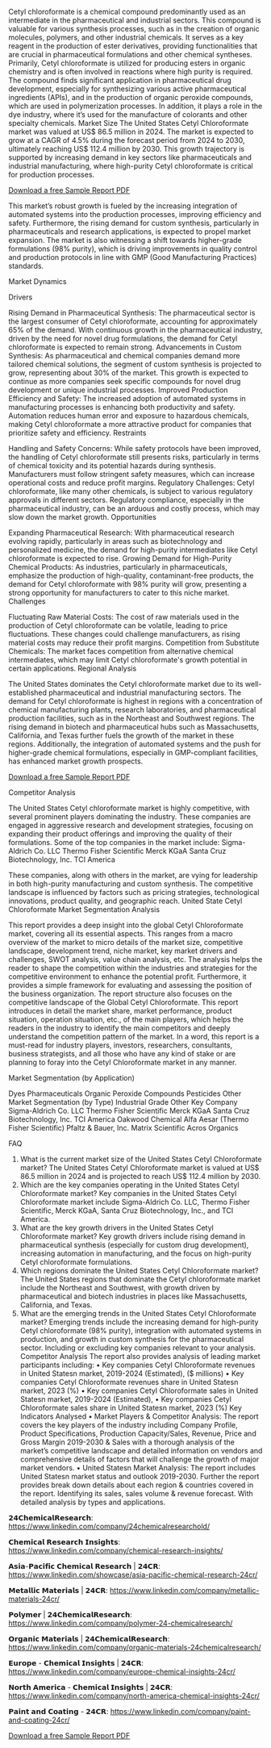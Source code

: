 Cetyl chloroformate is a chemical compound predominantly used as an intermediate in the pharmaceutical and industrial sectors. This compound is valuable for various synthesis processes, such as in the creation of organic molecules, polymers, and other industrial chemicals. It serves as a key reagent in the production of ester derivatives, providing functionalities that are crucial in pharmaceutical formulations and other chemical syntheses.
Primarily, Cetyl chloroformate is utilized for producing esters in organic chemistry and is often involved in reactions where high purity is required. The compound finds significant application in pharmaceutical drug development, especially for synthesizing various active pharmaceutical ingredients (APIs), and in the production of organic peroxide compounds, which are used in polymerization processes. In addition, it plays a role in the dye industry, where it’s used for the manufacture of colorants and other specialty chemicals.
Market Size
The United States Cetyl Chloroformate market was valued at US$ 86.5 million in 2024. The market is expected to grow at a CAGR of 4.5% during the forecast period from 2024 to 2030, ultimately reaching US$ 112.4 million by 2030. This growth trajectory is supported by increasing demand in key sectors like pharmaceuticals and industrial manufacturing, where high-purity Cetyl chloroformate is critical for production processes.

[Download a free Sample Report PDF](https://www.24chemicalresearch.com/download-sample/281355/united-states-cetyl-chloroformate-market-2024-2030-11)

This market’s robust growth is fueled by the increasing integration of automated systems into the production processes, improving efficiency and safety. Furthermore, the rising demand for custom synthesis, particularly in pharmaceuticals and research applications, is expected to propel market expansion. The market is also witnessing a shift towards higher-grade formulations (98% purity), which is driving improvements in quality control and production protocols in line with GMP (Good Manufacturing Practices) standards.

Market Dynamics

Drivers

Rising Demand in Pharmaceutical Synthesis: The pharmaceutical sector is the largest consumer of Cetyl chloroformate, accounting for approximately 65% of the demand. With continuous growth in the pharmaceutical industry, driven by the need for novel drug formulations, the demand for Cetyl chloroformate is expected to remain strong.
Advancements in Custom Synthesis: As pharmaceutical and chemical companies demand more tailored chemical solutions, the segment of custom synthesis is projected to grow, representing about 30% of the market. This growth is expected to continue as more companies seek specific compounds for novel drug development or unique industrial processes.
Improved Production Efficiency and Safety: The increased adoption of automated systems in manufacturing processes is enhancing both productivity and safety. Automation reduces human error and exposure to hazardous chemicals, making Cetyl chloroformate a more attractive product for companies that prioritize safety and efficiency.
Restraints

Handling and Safety Concerns: While safety protocols have been improved, the handling of Cetyl chloroformate still presents risks, particularly in terms of chemical toxicity and its potential hazards during synthesis. Manufacturers must follow stringent safety measures, which can increase operational costs and reduce profit margins.
Regulatory Challenges: Cetyl chloroformate, like many other chemicals, is subject to various regulatory approvals in different sectors. Regulatory compliance, especially in the pharmaceutical industry, can be an arduous and costly process, which may slow down the market growth.
Opportunities

Expanding Pharmaceutical Research: With pharmaceutical research evolving rapidly, particularly in areas such as biotechnology and personalized medicine, the demand for high-purity intermediates like Cetyl chloroformate is expected to rise.
Growing Demand for High-Purity Chemical Products: As industries, particularly in pharmaceuticals, emphasize the production of high-quality, contaminant-free products, the demand for Cetyl chloroformate with 98% purity will grow, presenting a strong opportunity for manufacturers to cater to this niche market.
Challenges

Fluctuating Raw Material Costs: The cost of raw materials used in the production of Cetyl chloroformate can be volatile, leading to price fluctuations. These changes could challenge manufacturers, as rising material costs may reduce their profit margins.
Competition from Substitute Chemicals: The market faces competition from alternative chemical intermediates, which may limit Cetyl chloroformate's growth potential in certain applications.
Regional Analysis

The United States dominates the Cetyl chloroformate market due to its well-established pharmaceutical and industrial manufacturing sectors. The demand for Cetyl chloroformate is highest in regions with a concentration of chemical manufacturing plants, research laboratories, and pharmaceutical production facilities, such as in the Northeast and Southwest regions.
The rising demand in biotech and pharmaceutical hubs such as Massachusetts, California, and Texas further fuels the growth of the market in these regions. Additionally, the integration of automated systems and the push for higher-grade chemical formulations, especially in GMP-compliant facilities, has enhanced market growth prospects.

[Download a free Sample Report PDF](https://www.24chemicalresearch.com/download-sample/281355/united-states-cetyl-chloroformate-market-2024-2030-11)

Competitor Analysis

The United States Cetyl chloroformate market is highly competitive, with several prominent players dominating the industry. These companies are engaged in aggressive research and development strategies, focusing on expanding their product offerings and improving the quality of their formulations. Some of the top companies in the market include:
Sigma-Aldrich Co. LLC
Thermo Fisher Scientific
Merck KGaA
Santa Cruz Biotechnology, Inc.
TCI America

These companies, along with others in the market, are vying for leadership in both high-purity manufacturing and custom synthesis. The competitive landscape is influenced by factors such as pricing strategies, technological innovations, product quality, and geographic reach.
United State Cetyl Chloroformate Market Segmentation Analysis

This report provides a deep insight into the global Cetyl Chloroformate market, covering all its essential aspects. This ranges from a macro overview of the market to micro details of the market size, competitive landscape, development trend, niche market, key market drivers and challenges, SWOT analysis, value chain analysis, etc.
The analysis helps the reader to shape the competition within the industries and strategies for the competitive environment to enhance the potential profit. Furthermore, it provides a simple framework for evaluating and assessing the position of the business organization. The report structure also focuses on the competitive landscape of the Global Cetyl Chloroformate. This report introduces in detail the market share, market performance, product situation, operation situation, etc., of the main players, which helps the readers in the industry to identify the main competitors and deeply understand the competition pattern of the market.
In a word, this report is a must-read for industry players, investors, researchers, consultants, business strategists, and all those who have any kind of stake or are planning to foray into the Cetyl Chloroformate market in any manner.

Market Segmentation (by Application)

Dyes
Pharmaceuticals
Organic Peroxide Compounds
Pesticides
Other
Market Segmentation (by Type)
Industrial Grade
Other
Key Company
Sigma-Aldrich Co. LLC
Thermo Fisher Scientific
Merck KGaA
Santa Cruz Biotechnology, Inc.
TCI America
Oakwood Chemical
Alfa Aesar (Thermo Fisher Scientific)
Pfaltz & Bauer, Inc.
Matrix Scientific
Acros Organics

FAQ 
01. What is the current market size of the United States Cetyl Chloroformate market?
The United States Cetyl Chloroformate market is valued at US$ 86.5 million in 2024 and is projected to reach US$ 112.4 million by 2030.
02. Which are the key companies operating in the United States Cetyl Chloroformate market?
Key companies in the United States Cetyl Chloroformate market include Sigma-Aldrich Co. LLC, Thermo Fisher Scientific, Merck KGaA, Santa Cruz Biotechnology, Inc., and TCI America.
03. What are the key growth drivers in the United States Cetyl Chloroformate market?
Key growth drivers include rising demand in pharmaceutical synthesis (especially for custom drug development), increasing automation in manufacturing, and the focus on high-purity Cetyl chloroformate formulations.
04. Which regions dominate the United States Cetyl Chloroformate market?
The United States regions that dominate the Cetyl chloroformate market include the Northeast and Southwest, with growth driven by pharmaceutical and biotech industries in places like Massachusetts, California, and Texas.
05. What are the emerging trends in the United States Cetyl Chloroformate market?
Emerging trends include the increasing demand for high-purity Cetyl chloroformate (98% purity), integration with automated systems in production, and growth in custom synthesis for the pharmaceutical sector.
Including or excluding key companies relevant to your analysis.
Competitor Analysis
The report also provides analysis of leading market participants including:
•    Key companies Cetyl Chloroformate revenues in United Statesn market, 2019-2024 (Estimated), ($ millions)
•    Key companies Cetyl Chloroformate revenues share in United Statesn market, 2023 (%)
•    Key companies Cetyl Chloroformate sales in United Statesn market, 2019-2024 (Estimated),
•    Key companies Cetyl Chloroformate sales share in United Statesn market, 2023 (%)
Key Indicators Analysed
•    Market Players & Competitor Analysis: The report covers the key players of the industry including Company Profile, Product Specifications, Production Capacity/Sales, Revenue, Price and Gross Margin 2019-2030 & Sales with a thorough analysis of the market’s competitive landscape and detailed information on vendors and comprehensive details of factors that will challenge the growth of major market vendors.
•    United Statesn Market Analysis: The report includes United Statesn market status and outlook 2019-2030. Further the report provides break down details about each region & countries covered in the report. Identifying its sales, sales volume & revenue forecast. With detailed analysis by types and applications.

𝟮𝟰𝗖𝗵𝗲𝗺𝗶𝗰𝗮𝗹𝗥𝗲𝘀𝗲𝗮𝗿𝗰𝗵: https://www.linkedin.com/company/24chemicalresearchold/

𝗖𝗵𝗲𝗺𝗶𝗰𝗮𝗹 𝗥𝗲𝘀𝗲𝗮𝗿𝗰𝗵 𝗜𝗻𝘀𝗶𝗴𝗵𝘁𝘀: https://www.linkedin.com/company/chemical-research-insights/

𝗔𝘀𝗶𝗮-𝗣𝗮𝗰𝗶𝗳𝗶𝗰 𝗖𝗵𝗲𝗺𝗶𝗰𝗮𝗹 𝗥𝗲𝘀𝗲𝗮𝗿𝗰𝗵 | 𝟮𝟰𝗖𝗥: https://www.linkedin.com/showcase/asia-pacific-chemical-research-24cr/

𝗠𝗲𝘁𝗮𝗹𝗹𝗶𝗰 𝗠𝗮𝘁𝗲𝗿𝗶𝗮𝗹𝘀 | 𝟮𝟰𝗖𝗥: https://www.linkedin.com/company/metallic-materials-24cr/

𝗣𝗼𝗹𝘆𝗺𝗲𝗿 | 𝟮𝟰𝗖𝗵𝗲𝗺𝗶𝗰𝗮𝗹𝗥𝗲𝘀𝗲𝗮𝗿𝗰𝗵: https://www.linkedin.com/company/polymer-24-chemicalresearch/

𝗢𝗿𝗴𝗮𝗻𝗶𝗰 𝗠𝗮𝘁𝗲𝗿𝗶𝗮𝗹𝘀 | 𝟮𝟰𝗖𝗵𝗲𝗺𝗶𝗰𝗮𝗹𝗥𝗲𝘀𝗲𝗮𝗿𝗰𝗵: https://www.linkedin.com/company/organic-materials-24chemicalresearch/

𝗘𝘂𝗿𝗼𝗽𝗲 - 𝗖𝗵𝗲𝗺𝗶𝗰𝗮𝗹 𝗜𝗻𝘀𝗶𝗴𝗵𝘁𝘀 | 𝟮𝟰𝗖𝗥: https://www.linkedin.com/company/europe-chemical-insights-24cr/

𝗡𝗼𝗿𝘁𝗵 𝗔𝗺𝗲𝗿𝗶𝗰𝗮 - 𝗖𝗵𝗲𝗺𝗶𝗰𝗮𝗹 𝗜𝗻𝘀𝗶𝗴𝗵𝘁𝘀 | 𝟮𝟰𝗖𝗥: https://www.linkedin.com/company/north-america-chemical-insights-24cr/

𝗣𝗮𝗶𝗻𝘁 𝗮𝗻𝗱 𝗖𝗼𝗮𝘁𝗶𝗻𝗴 - 𝟮𝟰𝗖𝗥: https://www.linkedin.com/company/paint-and-coating-24cr/

[Download a free Sample Report PDF](https://www.24chemicalresearch.com/download-sample/281355/united-states-cetyl-chloroformate-market-2024-2030-11)
